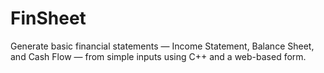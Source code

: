 # FinSheet
Generate basic financial statements — Income Statement, Balance Sheet, and Cash Flow — from simple inputs using C++ and a web-based form.
